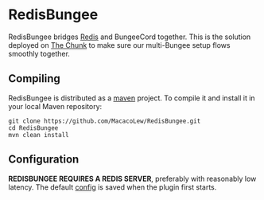 # RedisBungee

RedisBungee bridges [Redis](http://redis.io) and BungeeCord together. This is
the solution deployed on [The Chunk](http://thechunk.net) to make sure our
multi-Bungee setup flows smoothly together.

## Compiling

RedisBungee is distributed as a [maven](http://maven.apache.org) project. To
compile it and install it in your local Maven repository:

    git clone https://github.com/MacacoLew/RedisBungee.git
    cd RedisBungee
    mvn clean install

## Configuration

**REDISBUNGEE REQUIRES A REDIS SERVER**, preferably with reasonably low latency.
The default
[config](https://github.com/minecrafter/RedisBungee/blob/master/src/main/resources/example_config.yml)
is saved when the plugin first starts.
